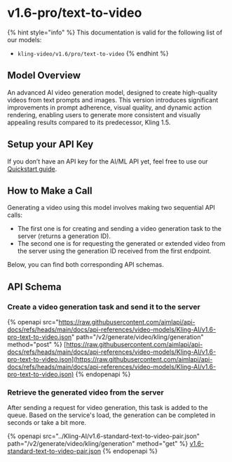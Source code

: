 # v1.6-pro/text-to-video

{% hint style="info" %}
This documentation is valid for the following list of our models:

* `kling-video/v1.6/pro/text-to-video`
{% endhint %}

## Model Overview

An advanced AI video generation model, designed to create high-quality videos from text prompts and images. This version introduces significant improvements in prompt adherence, visual quality, and dynamic action rendering, enabling users to generate more consistent and visually appealing results compared to its predecessor, Kling 1.5.

## Setup your API Key

If you don’t have an API key for the AI/ML API yet, feel free to use our [Quickstart guide](https://docs.aimlapi.com/quickstart/setting-up).

## How to Make a Call

Generating a video using this model involves making two sequential API calls:

* The first one is for creating and sending a video generation task to the server (returns a generation ID).&#x20;
* The second one is for requesting the generated or extended video from the server using the generation ID received from the first endpoint.&#x20;

Below, you can find both corresponding API schemas.

## API Schema

### Create a video generation task and send it to the server

{% openapi src="https://raw.githubusercontent.com/aimlapi/api-docs/refs/heads/main/docs/api-references/video-models/Kling-AI/v1.6-pro-text-to-video.json" path="/v2/generate/video/kling/generation" method="post" %}
[https://raw.githubusercontent.com/aimlapi/api-docs/refs/heads/main/docs/api-references/video-models/Kling-AI/v1.6-pro-text-to-video.json](https://raw.githubusercontent.com/aimlapi/api-docs/refs/heads/main/docs/api-references/video-models/Kling-AI/v1.6-pro-text-to-video.json)
{% endopenapi %}

### Retrieve the generated video from the server

After sending a request for video generation, this task is added to the queue. Based on the service's load, the generation can be completed in seconds or take a bit more.&#x20;

{% openapi src="../Kling-AI/v1.6-standard-text-to-video-pair.json" path="/v2/generate/video/kling/generation" method="get" %}
[v1.6-standard-text-to-video-pair.json](../Kling-AI/v1.6-standard-text-to-video-pair.json)
{% endopenapi %}
